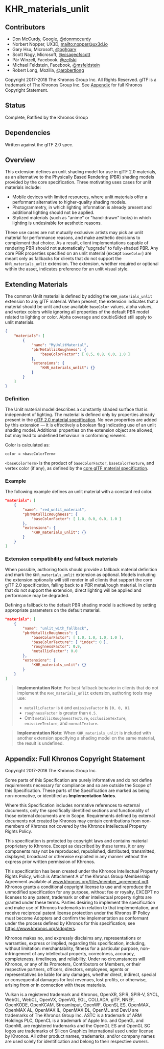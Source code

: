 <!--
Copyright 2017-2018 The Khronos Group Inc.
SPDX-License-Identifier: LicenseRef-KhronosSpecCopyright
-->

# KHR\_materials\_unlit

## Contributors

* Don McCurdy, Google, [@donrmccurdy](https://twitter.com/donrmccurdy)
* Norbert Nopper, UX3D, <mailto:nopper@ux3d.io>
* Gary Hsu, Microsoft, [@bghgary](https://twitter.com/bghgary)
* Scott Nagy, Microsoft, [@visageofscott](https://twitter.com/visageofscott)
* Pär Winzell, Facebook, [@zellski](https://twitter.com/zellski)
* Michael Feldstein, Facebook, [@msfeldstein](https://twitter.com/msfeldstein)
* Robert Long, Mozilla, [@arobertlong](https://twitter.com/arobertlong)

Copyright 2017-2018 The Khronos Group Inc. All Rights Reserved. glTF is a trademark of The Khronos Group Inc.
See [Appendix](#appendix-full-khronos-copyright-statement) for full Khronos Copyright Statement.

## Status

Complete, Ratified by the Khronos Group

## Dependencies

Written against the glTF 2.0 spec.

## Overview

This extension defines an unlit shading model for use in glTF 2.0
materials, as an alternative to the Physically Based Rendering (PBR) shading
models provided by the core specification. Three motivating uses cases for
unlit materials include:

* Mobile devices with limited resources, where unlit materials offer a
performant alternative to higher-quality shading models.
* Photogrammetry, in which lighting information is already present and
additional lighting should not be applied.
* Stylized materials (such as "anime" or "hand-drawn" looks) in which lighting is
undesirable for aesthetic reasons.

These use cases are not mutually exclusive: artists may pick an unlit material
for performance reasons, and make aesthetic decisions to complement that
choice. As a result, client implementations capable of rendering PBR should not
automatically "upgrade" to fully-shaded PBR. Any core PBR properties specified
on an unlit material (except `baseColor`) are meant only as fallbacks for
clients that do not support the `KHR_materials_unlit` extension. The extension,
whether required or optional within the asset, indicates preference for an
unlit visual style.

## Extending Materials

The common Unlit material is defined by adding the
`KHR_materials_unlit` extension to any glTF material. When present, the
extension indicates that a material should be unlit and use available
`baseColor` values, alpha values, and vertex colors while ignoring all
properties of the default PBR model related to lighting or color. Alpha
coverage and doubleSided still apply to unlit materials.

```json
{
    "materials": [
        {
            "name": "MyUnlitMaterial",
            "pbrMetallicRoughness": {
                "baseColorFactor": [ 0.5, 0.8, 0.0, 1.0 ]
            },
            "extensions": {
                "KHR_materials_unlit": {}
            }
        }
    ]
}
```

### Definition

The Unlit material model describes a constantly shaded surface that is
independent of lighting. The material is defined only by properties already
present in the [glTF 2.0 material specification](https://www.khronos.org/registry/glTF/specs/2.0/glTF-2.0.html#material).
No new properties are added by this extension — it is effectively a boolean
flag indicating use of an unlit shading model. Additional properties on the
extension object are allowed, but may lead to undefined behaviour in conforming
viewers.

Color is calculated as:

```
color = <baseColorTerm>
```

`<baseColorTerm>` is the product of `baseColorFactor`, `baseColorTexture`, and vertex color (if any), as defined by the [core glTF material specification](https://www.khronos.org/registry/glTF/specs/2.0/glTF-2.0.html#metallic-roughness-material).

### Example

The following example defines an unlit material with a constant red color.

```json
"materials": [
    {
        "name": "red_unlit_material",
        "pbrMetallicRoughness": {
            "baseColorFactor": [ 1.0, 0.0, 0.0, 1.0 ]
        },
        "extensions": {
            "KHR_materials_unlit": {}
        }
    }
]
```

### Extension compatibility and fallback materials

When possible, authoring tools should provide a fallback material definition
and mark the `KHR_materials_unlit` extension as optional. Models
including the extension optionally will still render in all clients that
support the core glTF 2.0 specification, falling back to a PBR metal/rough
material. In clients that do not support the extension, direct lighting will
be applied and performance may be degraded.

Defining a fallback to the default PBR shading model is achieved by setting
appropriate parameters on the default material.

```json
"materials": [
    {
        "name": "unlit_with_fallback",
        "pbrMetallicRoughness": {
            "baseColorFactor": [ 1.0, 1.0, 1.0, 1.0 ],
            "baseColorTexture": { "index": 0 },
            "roughnessFactor": 0.9,
            "metallicFactor": 0.0
        },
        "extensions": {
            "KHR_materials_unlit": {}
        }
    }
]
```

> **Implementation Note:** For best fallback behavior in clients that do not
> implement the `KHR_materials_unlit` extension, authoring tools may use:
>
> * `metallicFactor` is `0` and `emissiveFactor` is `[0, 0, 0]`.
> * `roughnessFactor` is greater than `0.5`.
> * Omit `metallicRoughnessTexture`, `occlusionTexture`, `emissiveTexture`,
> and `normalTexture`.

> **Implementation Note:** When `KHR_materials_unlit` is included with another
> extension specifying a shading model on the same material, the result is
> undefined.

## Appendix: Full Khronos Copyright Statement

Copyright 2017-2018 The Khronos Group Inc.

Some parts of this Specification are purely informative and do not define requirements
necessary for compliance and so are outside the Scope of this Specification. These
parts of the Specification are marked as being non-normative, or identified as
**Implementation Notes**.

Where this Specification includes normative references to external documents, only the
specifically identified sections and functionality of those external documents are in
Scope. Requirements defined by external documents not created by Khronos may contain
contributions from non-members of Khronos not covered by the Khronos Intellectual
Property Rights Policy.

This specification is protected by copyright laws and contains material proprietary
to Khronos. Except as described by these terms, it or any components
may not be reproduced, republished, distributed, transmitted, displayed, broadcast
or otherwise exploited in any manner without the express prior written permission
of Khronos.

This specification has been created under the Khronos Intellectual Property Rights
Policy, which is Attachment A of the Khronos Group Membership Agreement available at
www.khronos.org/files/member_agreement.pdf. Khronos grants a conditional
copyright license to use and reproduce the unmodified specification for any purpose,
without fee or royalty, EXCEPT no licenses to any patent, trademark or other
intellectual property rights are granted under these terms. Parties desiring to
implement the specification and make use of Khronos trademarks in relation to that
implementation, and receive reciprocal patent license protection under the Khronos
IP Policy must become Adopters and confirm the implementation as conformant under
the process defined by Khronos for this specification;
see https://www.khronos.org/adopters.

Khronos makes no, and expressly disclaims any, representations or warranties,
express or implied, regarding this specification, including, without limitation:
merchantability, fitness for a particular purpose, non-infringement of any
intellectual property, correctness, accuracy, completeness, timeliness, and
reliability. Under no circumstances will Khronos, or any of its Promoters,
Contributors or Members, or their respective partners, officers, directors,
employees, agents or representatives be liable for any damages, whether direct,
indirect, special or consequential damages for lost revenues, lost profits, or
otherwise, arising from or in connection with these materials.

Vulkan is a registered trademark and Khronos, OpenXR, SPIR, SPIR-V, SYCL, WebGL,
WebCL, OpenVX, OpenVG, EGL, COLLADA, glTF, NNEF, OpenKODE, OpenKCAM, StreamInput,
OpenWF, OpenSL ES, OpenMAX, OpenMAX AL, OpenMAX IL, OpenMAX DL, OpenML and DevU are
trademarks of The Khronos Group Inc. ASTC is a trademark of ARM Holdings PLC,
OpenCL is a trademark of Apple Inc. and OpenGL and OpenML are registered trademarks
and the OpenGL ES and OpenGL SC logos are trademarks of Silicon Graphics
International used under license by Khronos. All other product names, trademarks,
and/or company names are used solely for identification and belong to their
respective owners.
